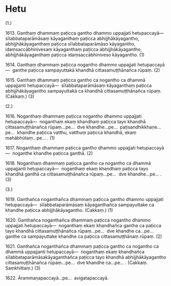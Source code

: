 # Hetu

(1.)

1613\. Ganthaṃ dhammaṃ paṭicca gantho dhammo uppajjati hetupaccayā—  sīlabbataparāmāsaṃ kāyaganthaṃ paṭicca abhijjhākāyagantho, abhijjhākāyaganthaṃ paṭicca sīlabbataparāmāso kāyagantho, idaṃsaccābhinivesaṃ kāyaganthaṃ paṭicca abhijjhākāyagantho, abhijjhākāyaganthaṃ paṭicca idaṃsaccābhiniveso kāyagantho. (1)

1614\. Ganthaṃ dhammaṃ paṭicca nogantho dhammo uppajjati hetupaccayā—  ganthe paṭicca sampayuttakā khandhā cittasamuṭṭhānañca rūpaṃ. (2)

1615\. Ganthaṃ dhammaṃ paṭicca gantho ca nogantho ca dhammā uppajjanti hetupaccayā—  sīlabbataparāmāsaṃ kāyaganthaṃ paṭicca abhijjhākāyagantho sampayuttakā ca khandhā cittasamuṭṭhānañca rūpaṃ. (Cakkaṃ.) (3)

(2.)

1616\. Noganthaṃ dhammaṃ paṭicca nogantho dhammo uppajjati hetupaccayā—  noganthaṃ ekaṃ khandhaṃ paṭicca tayo khandhā cittasamuṭṭhānañca rūpaṃ…pe…  dve khandhe…pe…  paṭisandhikkhaṇe…pe…  khandhe paṭicca vatthu, vatthuṃ paṭicca khandhā, ekaṃ mahābhūtaṃ…pe… . (1)

1617\. Noganthaṃ dhammaṃ paṭicca gantho dhammo uppajjati hetupaccayā—  noganthe khandhe paṭicca ganthā. (2)

1618\. Noganthaṃ dhammaṃ paṭicca gantho ca nogantho ca dhammā uppajjanti hetupaccayā—  noganthaṃ ekaṃ khandhaṃ paṭicca tayo khandhā ganthā ca cittasamuṭṭhānañca rūpaṃ…pe…  dve khandhe…pe… . (3)

(3.)

1619\. Ganthañca noganthañca dhammaṃ paṭicca gantho dhammo uppajjati hetupaccayā—  sīlabbataparāmāsaṃ kāyaganthañca sampayuttake ca khandhe paṭicca abhijjhākāyagantho. (Cakkaṃ.) (1)

1620\. Ganthañca noganthañca dhammaṃ paṭicca nogantho dhammo uppajjati hetupaccayā—  noganthaṃ ekaṃ khandhañca ganthe ca paṭicca tayo khandhā cittasamuṭṭhānañca rūpaṃ…pe…  dve khandhe ca…pe…  ganthe ca sampayuttake khandhe ca paṭicca cittasamuṭṭhānaṃ rūpaṃ. (2)

1621\. Ganthañca noganthañca dhammaṃ paṭicca gantho ca nogantho ca dhammā uppajjanti hetupaccayā—  noganthaṃ ekaṃ khandhañca sīlabbataparāmāsakāyaganthañca paṭicca tayo khandhā abhijjhākāyagantho cittasamuṭṭhānañca rūpaṃ…pe…  dve khandhe ca…pe… . (Cakkaṃ. Saṃkhittaṃ.) (3)

1622\. Ārammaṇapaccayā…pe…  avigatapaccayā.
